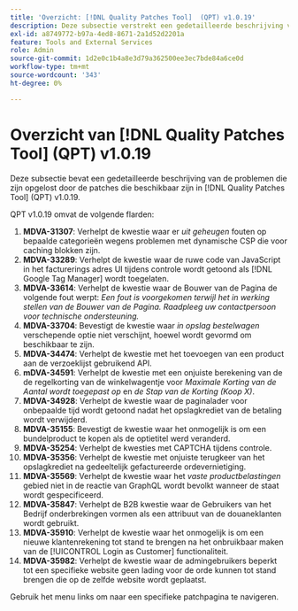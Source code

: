 ```yaml
---
title: 'Overzicht: [!DNL Quality Patches Tool]  (QPT) v1.0.19'
description: Deze subsectie verstrekt een gedetailleerde beschrijving van de kwesties die door de flarden beschikbaar in  [!DNL Quality Patches Tool]  (QPT) v1.0.19 worden bevestigd.
exl-id: a8749772-b97a-4ed8-8671-2a1d52d2201a
feature: Tools and External Services
role: Admin
source-git-commit: 1d2e0c1b4a8e3d79a362500ee3ec7bde84a6ce0d
workflow-type: tm+mt
source-wordcount: '343'
ht-degree: 0%

---
```


# Overzicht van [!DNL Quality Patches Tool] (QPT) v1.0.19

Deze subsectie bevat een gedetailleerde beschrijving van de problemen die zijn opgelost door de patches die beschikbaar zijn in [!DNL Quality Patches Tool] (QPT) v1.0.19.

QPT v1.0.19 omvat de volgende flarden:

1. **MDVA-31307**: Verhelpt de kwestie waar er *uit geheugen* fouten op bepaalde categorieën wegens problemen met dynamische CSP die voor caching blokken zijn.
1. **MDVA-33289**: Verhelpt de kwestie waar de ruwe code van JavaScript in het facturerings adres UI tijdens controle wordt getoond als [!DNL Google Tag Manager] wordt toegelaten.
1. **MDVA-33614**: Verhelpt de kwestie waar de Bouwer van de Pagina de volgende fout werpt: *Een fout is voorgekomen terwijl het in werking stellen van de Bouwer van de Pagina. Raadpleeg uw contactpersoon voor technische ondersteuning.*
1. **MDVA-33704**: Bevestigt de kwestie waar *in opslag bestelwagen* verschepende optie niet verschijnt, hoewel wordt gevormd om beschikbaar te zijn.
1. **MDVA-34474**: Verhelpt de kwestie met het toevoegen van een product aan de verzoeklijst gebruikend API.
1. **mDVA-34591**: Verhelpt de kwestie met een onjuiste berekening van de de regelkorting van de winkelwagentje voor *Maximale Korting van de Aantal wordt toegepast op* en *de Stap van de Korting (Koop X)*.
1. **MDVA-34928**: Verhelpt de kwestie waar de paginalader voor onbepaalde tijd wordt getoond nadat het opslagkrediet van de betaling wordt verwijderd.
1. **MDVA-35155**: Bevestigt de kwestie waar het onmogelijk is om een bundelproduct te kopen als de optietitel werd veranderd.
1. **MDVA-35254**: Verhelpt de kwesties met CAPTCHA tijdens controle.
1. **MDVA-35356**: Verhelpt de kwestie met onjuiste terugkeer van het opslagkrediet na gedeeltelijk gefactureerde ordevernietiging.
1. **MDVA-35569**: Verhelpt de kwestie waar het *vaste productbelastingen* gebied niet in de reactie van GraphQL wordt bevolkt wanneer de staat wordt gespecificeerd.
1. **MDVA-35847**: Verhelpt de B2B kwestie waar de Gebruikers van het Bedrijf onderbrekingen vormen als een attribuut van de douaneklanten wordt gebruikt.
1. **MDVA-35910**: Verhelpt de kwestie waar het onmogelijk is om een nieuwe klantenrekening tot stand te brengen na het onbruikbaar maken van de [!UICONTROL Login as Customer] functionaliteit.
1. **MDVA-35982**: Verhelpt de kwestie waar de admingebruikers beperkt tot een specifieke website geen lading voor de orde kunnen tot stand brengen die op de zelfde website wordt geplaatst.

Gebruik het menu links om naar een specifieke patchpagina te navigeren.
